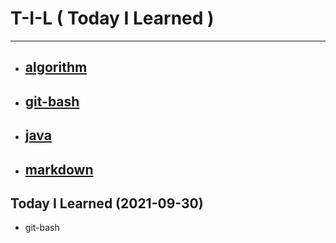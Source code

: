 # T-I-L ( Today I Learned )

****

* ## [algorithm](https://github.com/gudwo0121/TIL/tree/master/algorithm)

* ## [git-bash](https://github.com/gudwo0121/TIL/tree/master/git-bash)

* ## [java](https://github.com/gudwo0121/TIL/tree/master/java)

* ## [markdown](https://github.com/gudwo0121/TIL/tree/master/markdown)



## Today I Learned (2021-09-30)

* git-bash
